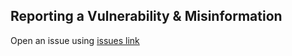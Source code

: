 ## Reporting a Vulnerability & Misinformation
Open an issue using [issues link](https://github.com/aalsanie/luminous/issues)
 
